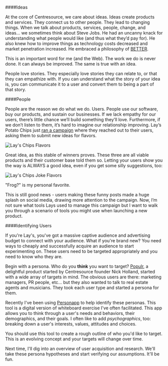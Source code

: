 ####Ideas

At the core of Centresource, we care about ideas. Ideas create products and services. They connect us to other people. They lead to changing things. When we talk about products, services, people, change, and ideas… we sometimes think about Steve Jobs. He had an uncanny knack for understanding what people would like (and thus what they’d pay for). He also knew how to improve things as technology costs decreased and market penetration increased. He embraced a philosophy of [BETTER](http://blog.centresource.com/2013/04/29/the-new-centresource-site-a-strategic-perspective/).

This is an important word for me (and the Web). The work we do is never done. It can always be improved.  The same is true with an idea.

People love stories. They especially love stories they can relate to, or that they can empathize with. If you can understand what the story of your idea is, you can communicate it to a user and convert them to being a part of that story.


####People

People are the reason we do what we do. Users. People use our software, buy our products, and sustain our businesses. If we lack empathy for our users, there’s little chance we’ll build something they’ll love. Furthermore, if we don’t listen to them, it’s hard to imagine our relationship improving. Lay’s Potato Chips just [ran a campaign](https://www.dousaflavor.com/) where they reached out to their users, asking them to submit new ideas for flavors.

![Lay's Chips Flavors](http://f.cl.ly/items/093y0T1k3v1N3V1k0131/Screen%20Shot%202014-03-07%20at%208.14.01%20AM.png)

Great idea, as this stable of winners proves. These three are all viable products and their customer base told them so. Letting your users show you the way is ALWAYS a good idea, even if you get some silly suggestions, too:

![Lay's Chips Joke Flavors](http://cl.comenerdwith.me/UITF/Screen%20Shot%202014-03-07%20at%208.15.25%20AM.png)

"Frog?" is my personal favorite.

This is still good news - users making these funny posts made a huge splash on social media, drawing more attention to the campaign. Now, I’m not sure what tools Lays used to manage this campaign but I want to walk you through a scenario of tools you might use when launching a new product.


####Identifying Users

If you're Lay's, you've got a massive captive audience and advertising budget to connect with your audience. What if you're brand new? You need ways to cheaply and successfully acquire an audience to start experimenting on. These users need to be targeted appropriately and you need to know who they are.

Begin with a persona. Who do you **think** you want to target? [Populr](http://populr.me/), a delightful product started by Centresource founder Nick Holland, started with a wide array of targets in mind. The obvious users are there: marketing managers, PR people, etc… but they also wanted to talk to real estate agents and musicians. They took each user type and started a persona for them. 

Recently I've been using [Personapp](http://personapp.io) to help identify these personas. This tool is a digital version of whiteboard exercise I've often facilitated. This app allows you to think through a user's needs and behaviors, their demographics, and their goals. I often like to add _psychographics_, too: breaking down a user's interests, values, attitudes and choices.

You should use this tool to create a rough outline of who you'd like to target. This is an evolving concept and your targets will change over time.

Next time, I'll dig into an overview of user acquisition and research. We'll take these persona hypotheses and start verifying our assumptions. It'll be fun.